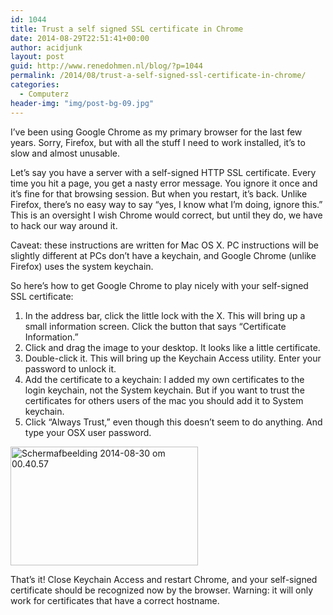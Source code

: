 ```yaml
---
id: 1044
title: Trust a self signed SSL certificate in Chrome
date: 2014-08-29T22:51:41+00:00
author: acidjunk
layout: post
guid: http://www.renedohmen.nl/blog/?p=1044
permalink: /2014/08/trust-a-self-signed-ssl-certificate-in-chrome/
categories:
  - Computerz
header-img: "img/post-bg-09.jpg"
---
```

I&#8217;ve been using Google Chrome as my primary browser for the last few years. Sorry, Firefox, but with all the stuff I need to work installed, it&#8217;s to slow and almost unusable.

Let&#8217;s say you have a server with a self-signed HTTP SSL certificate. Every time you hit a page, you get a nasty error message. You ignore it once and it&#8217;s fine for that browsing session. But when you restart, it&#8217;s back. Unlike Firefox, there&#8217;s no easy way to say &#8220;yes, I know what I&#8217;m doing, ignore this.&#8221; This is an oversight I wish Chrome would correct, but until they do, we have to hack our way around it.

Caveat: these instructions are written for Mac OS X. PC instructions will be slightly different at PCs don&#8217;t have a keychain, and Google Chrome (unlike Firefox) uses the system keychain.

So here&#8217;s how to get Google Chrome to play nicely with your self-signed SSL certificate:

  1. In the address bar, click the little lock with the X. This will bring up a small information screen. Click the button that says &#8220;Certificate Information.&#8221;
  2. Click and drag the image to your desktop. It looks like a little certificate.
  3. Double-click it. This will bring up the Keychain Access utility. Enter your password to unlock it.
  4. Add the certificate to a keychain: I added my own certificates to the login keychain, not the System keychain. But if you want to trust the certificates for others users of the mac you should add it to System keychain.
  5. Click &#8220;Always Trust,&#8221; even though this doesn&#8217;t seem to do anything. And type your OSX user password.

[<img class="alignnone size-medium wp-image-1050" src="http://www.renedohmen.nl/blog/wp-content/uploads/2014/08/Schermafbeelding-2014-08-30-om-00.40.57-300x190.png" alt="Schermafbeelding 2014-08-30 om 00.40.57" width="300" height="190" />](http://www.renedohmen.nl/blog/wp-content/uploads/2014/08/Schermafbeelding-2014-08-30-om-00.40.57.png)

That&#8217;s it! Close Keychain Access and restart Chrome, and your self-signed certificate should be recognized now by the browser. Warning: it will only work for certificates that have a correct hostname.